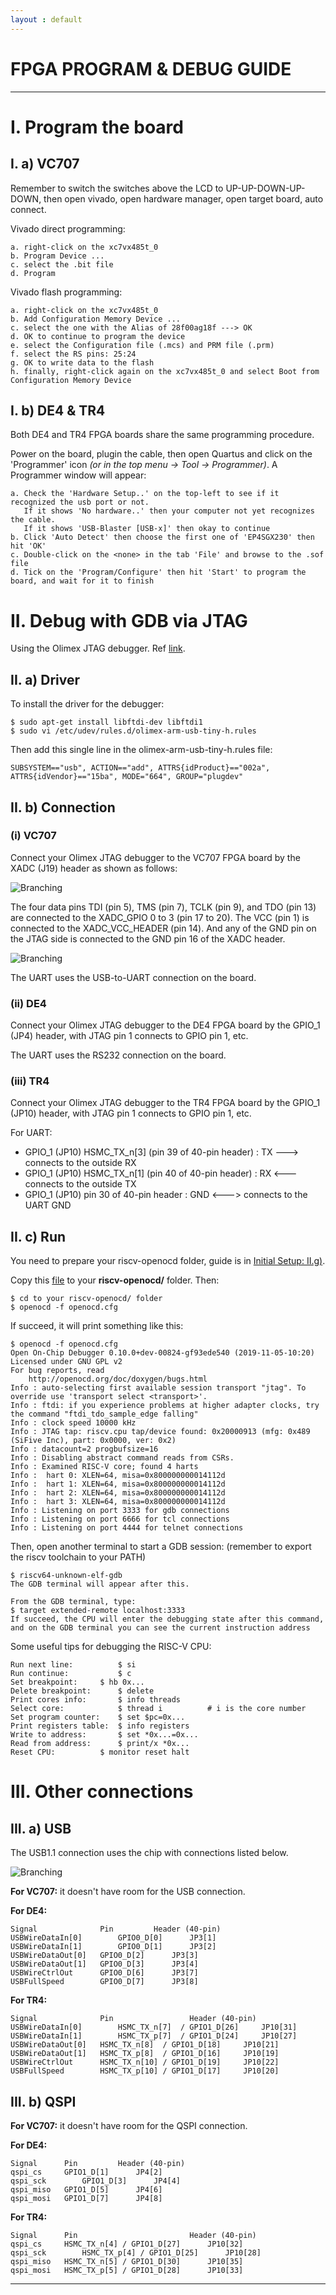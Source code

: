 ```yaml
---
layout : default
---
```


# FPGA PROGRAM & DEBUG GUIDE

* * *

# I. Program the board

## I. a) VC707

Remember to switch the switches above the LCD to UP-UP-DOWN-UP-DOWN,
then open vivado, open hardware manager, open target board, auto connect.

Vivado direct programming:

	a. right-click on the xc7vx485t_0
	b. Program Device ...
	c. select the .bit file
	d. Program

Vivado flash programming:

	a. right-click on the xc7vx485t_0
	b. Add Configuration Memory Device ...
	c. select the one with the Alias of 28f00ag18f ---> OK
	d. OK to continue to program the device
	e. select the Configuration file (.mcs) and PRM file (.prm)
	f. select the RS pins: 25:24
	g. OK to write data to the flash
	h. finally, right-click again on the xc7vx485t_0 and select Boot from Configuration Memory Device

## I. b) DE4 & TR4

Both DE4 and TR4 FPGA boards share the same programming procedure.

Power on the board, plugin the cable, then open Quartus and click on the 'Programmer' icon *(or in the top menu -> Tool -> Programmer)*. A Programmer window will appear:

	a. Check the 'Hardware Setup..' on the top-left to see if it recognized the usb port or not.
	   If it shows 'No hardware..' then your computer not yet recognizes the cable.
	   If it shows 'USB-Blaster [USB-x]' then okay to continue
	b. Click 'Auto Detect' then choose the first one of 'EP4SGX230' then hit 'OK'
	c. Double-click on the <none> in the tab 'File' and browse to the .sof file
	d. Tick on the 'Program/Configure' then hit 'Start' to program the board, and wait for it to finish

# II. Debug with GDB via JTAG

Using the Olimex JTAG debugger. Ref [link](https://www.olimex.com/Products/ARM/JTAG/ARM-USB-TINY-H/).

## II. a) Driver

To install the driver for the debugger:

	$ sudo apt-get install libftdi-dev libftdi1
	$ sudo vi /etc/udev/rules.d/olimex-arm-usb-tiny-h.rules

Then add this single line in the olimex-arm-usb-tiny-h.rules file:

	SUBSYSTEM=="usb", ACTION=="add", ATTRS{idProduct}=="002a", ATTRS{idVendor}=="15ba", MODE="664", GROUP="plugdev"

## II. b) Connection

### (i) VC707

Connect your Olimex JTAG debugger to the VC707 FPGA board by the XADC (J19) header as shown as follows:

![Branching](./jtag-20pin.png)

The four data pins TDI (pin 5), TMS (pin 7), TCLK (pin 9), and TDO (pin 13) are connected to the XADC_GPIO 0 to 3 (pin 17 to 20). The VCC (pin 1) is connected to the XADC_VCC_HEADER (pin 14). And any of the GND pin on the JTAG side is connected to the GND pin 16 of the XADC header.

![Branching](./jtag-xadc.png)

The UART uses the USB-to-UART connection on the board.

### (ii) DE4

Connect your Olimex JTAG debugger to the DE4 FPGA board by the GPIO_1 (JP4) header, with JTAG pin 1 connects to GPIO pin 1, etc.

The UART uses the RS232 connection on the board.

### (iii) TR4

Connect your Olimex JTAG debugger to the TR4 FPGA board by the GPIO_1 (JP10) header, with JTAG pin 1 connects to GPIO pin 1, etc.

For UART:
- GPIO_1 (JP10) HSMC_TX_n[3] (pin 39 of 40-pin header) : TX ---> connects to the outside RX
- GPIO_1 (JP10) HSMC_TX_n[1] (pin 40 of 40-pin header) : RX <--- connects to the outside TX
- GPIO_1 (JP10) pin 30 of 40-pin header : GND <---> connects to the UART GND

## II. c) Run

You need to prepare your riscv-openocd folder, guide is in [Initial Setup: II.g)](./init.md#ii-g-openocd).

Copy this [file](./openocd.cfg) to your **riscv-openocd/** folder. Then:

	$ cd to your riscv-openocd/ folder
	$ openocd -f openocd.cfg

If succeed, it will print something like this:

	$ openocd -f openocd.cfg 
	Open On-Chip Debugger 0.10.0+dev-00824-gf93ede540 (2019-11-05-10:20)
	Licensed under GNU GPL v2
	For bug reports, read
		http://openocd.org/doc/doxygen/bugs.html
	Info : auto-selecting first available session transport "jtag". To override use 'transport select <transport>'.
	Info : ftdi: if you experience problems at higher adapter clocks, try the command "ftdi_tdo_sample_edge falling"
	Info : clock speed 10000 kHz
	Info : JTAG tap: riscv.cpu tap/device found: 0x20000913 (mfg: 0x489 (SiFive Inc), part: 0x0000, ver: 0x2)
	Info : datacount=2 progbufsize=16
	Info : Disabling abstract command reads from CSRs.
	Info : Examined RISC-V core; found 4 harts
	Info :  hart 0: XLEN=64, misa=0x800000000014112d
	Info :  hart 1: XLEN=64, misa=0x800000000014112d
	Info :  hart 2: XLEN=64, misa=0x800000000014112d
	Info :  hart 3: XLEN=64, misa=0x800000000014112d
	Info : Listening on port 3333 for gdb connections
	Info : Listening on port 6666 for tcl connections
	Info : Listening on port 4444 for telnet connections

Then, open another terminal to start a GDB session: (remember to export the riscv toolchain to your PATH)

	$ riscv64-unknown-elf-gdb
	The GDB terminal will appear after this.
	
	From the GDB terminal, type:
	$ target extended-remote localhost:3333
	If succeed, the CPU will enter the debugging state after this command,
	and on the GDB terminal you can see the current instruction address

Some useful tips for debugging the RISC-V CPU:

	Run next line:			$ si
	Run continue:			$ c
	Set breakpoint:		$ hb 0x...
	Delete breakpoint:		$ delete
	Print cores info:		$ info threads
	Select core:			$ thread i			# i is the core number
	Set program counter:	$ set $pc=0x...
	Print registers table:	$ info registers
	Write to address:		$ set *0x...=0x...
	Read from address:		$ print/x *0x...
	Reset CPU:			$ monitor reset halt

# III. Other connections

## III. a) USB

The USB1.1 connection uses the chip with connections listed below.

![Branching](./usbconnection.PNG)

**For VC707:** it doesn't have room for the USB connection.

**For DE4:**

	Signal				Pin			Header (40-pin)
	USBWireDataIn[0]		GPIO0_D[0]		JP3[1]
	USBWireDataIn[1]		GPIO0_D[1]		JP3[2]
	USBWireDataOut[0]	GPIO0_D[2]		JP3[3]
	USBWireDataOut[1]	GPIO0_D[3]		JP3[4]
	USBWireCtrlOut		GPIO0_D[6]		JP3[7]
	USBFullSpeed		GPIO0_D[7]		JP3[8]

**For TR4:**

	Signal				Pin					Header (40-pin)
	USBWireDataIn[0]		HSMC_TX_n[7]  / GPIO1_D[26]		JP10[31]
	USBWireDataIn[1]		HSMC_TX_p[7]  / GPIO1_D[24]		JP10[27]
	USBWireDataOut[0]	HSMC_TX_n[8]  / GPIO1_D[18]		JP10[21]
	USBWireDataOut[1]	HSMC_TX_p[8]  / GPIO1_D[16]		JP10[19]
	USBWireCtrlOut		HSMC_TX_n[10] / GPIO1_D[19]		JP10[22]
	USBFullSpeed		HSMC_TX_p[10] / GPIO1_D[17]		JP10[20]

## III. b) QSPI

**For VC707:** it doesn't have room for the QSPI connection.

**For DE4:**

	Signal		Pin			Header (40-pin)
	qspi_cs		GPIO1_D[1]		JP4[2]
	qspi_sck		GPIO1_D[3]		JP4[4]
	qspi_miso	GPIO1_D[5]		JP4[6]
	qspi_mosi	GPIO1_D[7]		JP4[8]

**For TR4:**

	Signal		Pin							Header (40-pin)
	qspi_cs		HSMC_TX_n[4] / GPIO1_D[27]		JP10[32]
	qspi_sck		HSMC_TX_p[4] / GPIO1_D[25]		JP10[28]
	qspi_miso	HSMC_TX_n[5] / GPIO1_D[30]		JP10[35]
	qspi_mosi	HSMC_TX_p[5] / GPIO1_D[28]		JP10[33]

* * *
